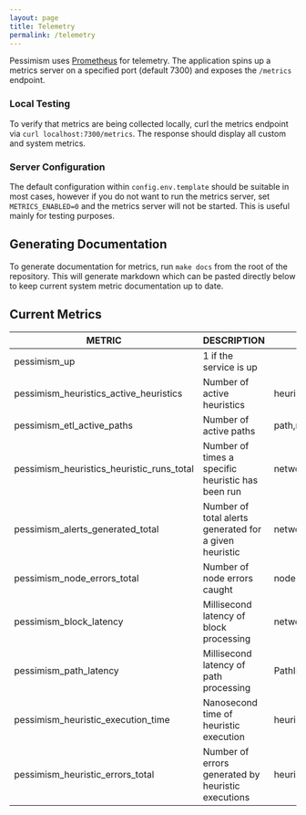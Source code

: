 ```yaml
---
layout: page
title: Telemetry
permalink: /telemetry
---
```


Pessimism uses [Prometheus](https://prometheus.io/docs/introduction/overview/) for telemetry. The application spins up a metrics server on a specified port (default 7300) and exposes the `/metrics` endpoint.

### Local Testing

To verify that metrics are being collected locally, curl the metrics endpoint via `curl localhost:7300/metrics`. The response should display all custom and system metrics.

### Server Configuration

The default configuration within `config.env.template` should be suitable in most cases, however if you do not want to run the metrics server, set `METRICS_ENABLED=0` and the metrics server will not be started. This is useful mainly for testing purposes.

## Generating Documentation

To generate documentation for metrics, run `make docs` from the root of the repository. This will generate markdown
which can be pasted directly below to keep current system metric documentation up to date.

## Current Metrics

|                  METRIC                   |                      DESCRIPTION                       |                 LABELS                 |  TYPE   |
|-------------------------------------------|--------------------------------------------------------|----------------------------------------|---------|
| pessimism_up                              | 1 if the service is up                                 |                                        | gauge   |
| pessimism_heuristics_active_heuristics    | Number of active heuristics                            | heuristic,network,path             | gauge   |
| pessimism_etl_active_paths            | Number of active paths                             | path,network                       | gauge   |
| pessimism_heuristics_heuristic_runs_total | Number of times a specific heuristic has been run      | network,heuristic                      | counter |
| pessimism_alerts_generated_total          | Number of total alerts generated for a given heuristic | network,heuristic,path,destination | counter |
| pessimism_node_errors_total               | Number of node errors caught                           | node                                   | counter |
| pessimism_block_latency                   | Millisecond latency of block processing                | network                                | gauge   |
| pessimism_path_latency                | Millisecond latency of path processing             | PathID                                  | gauge   |
| pessimism_heuristic_execution_time        | Nanosecond time of heuristic execution                 | heuristic                              | gauge   |
| pessimism_heuristic_errors_total          | Number of errors generated by heuristic executions     | heuristic                              | counter |
